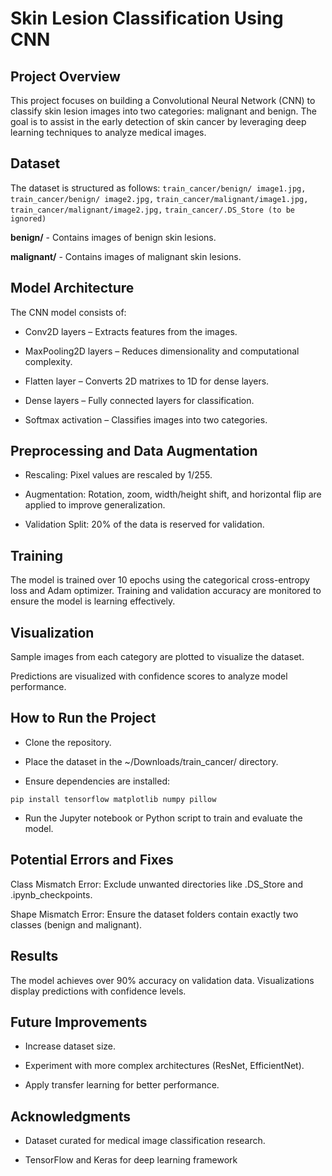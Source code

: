 # Skin Lesion Classification Using CNN
## Project Overview

This project focuses on building a Convolutional Neural Network (CNN) to classify skin lesion images into two categories: malignant and benign. The goal is to assist in the early detection of skin cancer by leveraging deep learning techniques to analyze medical images.

## Dataset

The dataset is structured as follows:
`train_cancer/benign/ image1.jpg,`
`train_cancer/benign/ image2.jpg,`
`train_cancer/malignant/image1.jpg,`
`train_cancer/malignant/image2.jpg,`
`train_cancer/.DS_Store (to be ignored)`

**benign/** - Contains images of benign skin lesions.

**malignant/** - Contains images of malignant skin lesions.
## Model Architecture

The CNN model consists of:

- Conv2D layers – Extracts features from the images.

- MaxPooling2D layers – Reduces dimensionality and computational complexity.

- Flatten layer – Converts 2D matrixes to 1D for dense layers.

- Dense layers – Fully connected layers for classification.

- Softmax activation – Classifies images into two categories.

## Preprocessing and Data Augmentation

- Rescaling: Pixel values are rescaled by 1/255.

- Augmentation: Rotation, zoom, width/height shift, and horizontal flip are applied to improve generalization.

- Validation Split: 20% of the data is reserved for validation.


## Training

The model is trained over 10 epochs using the categorical cross-entropy loss and Adam optimizer. Training and validation accuracy are monitored to ensure the model is learning effectively.

## Visualization

Sample images from each category are plotted to visualize the dataset.

Predictions are visualized with confidence scores to analyze model performance.

## How to Run the Project

- Clone the repository.

- Place the dataset in the ~/Downloads/train_cancer/ directory.

- Ensure dependencies are installed:

`pip install tensorflow matplotlib numpy pillow`

- Run the Jupyter notebook or Python script to train and evaluate the model.
## Potential Errors and Fixes

Class Mismatch Error: Exclude unwanted directories like .DS_Store and .ipynb_checkpoints.

Shape Mismatch Error: Ensure the dataset folders contain exactly two classes (benign and malignant).

## Results

The model achieves over 90% accuracy on validation data. Visualizations display predictions with confidence levels.

## Future Improvements

- Increase dataset size.

- Experiment with more complex architectures (ResNet, EfficientNet).

- Apply transfer learning for better performance.

## Acknowledgments

- Dataset curated for medical image classification research.

- TensorFlow and Keras for deep learning framework
